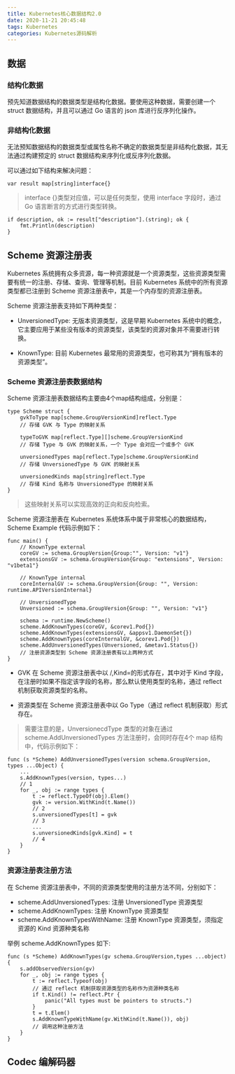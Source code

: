 ```yaml
---
title: Kubernetes核心数据结构2.0
date: 2020-11-21 20:45:48
tags: Kubernetes
categories: Kubernetes源码解析
---
```


## 数据

### 结构化数据

预先知道数据结构的数据类型是结构化数据。要使用这种数据，需要创建一个 struct 数据结构，并且可以通过 Go 语言的 json 库进行反序列化操作。

### 非结构化数据

无法预知数据结构的数据类型或属性名称不确定的数据类型是非结构化数据，其无法通过构建预定的 struct 数据结构来序列化或反序列化数据。

可以通过如下结构来解决问题：

```
var result map[string]interface{}
```

> interface {}类型对应值，可以是任何类型，使用 interface 字段时，通过 Go 语言断言的方式进行类型转换。

```
if description, ok := result["description"].(string); ok {
    fmt.Println(description)
}
```

## Scheme 资源注册表

Kubernetes 系统拥有众多资源，每一种资源就是一个资源类型，这些资源类型需要有统一的注册、存储、查询、管理等机制。目前 Kubernetes 系统中的所有资源类型都已注册到 Scheme 资源注册表中，其是一个内存型的资源注册表。

Scheme 资源注册表支持如下两种类型：

* UnversionedType: 无版本资源类型，这是早期 Kubernetes 系统中的概念，它主要应用于某些没有版本的资源类型，该类型的资源对象并不需要进行转换。

* KnownType: 目前 Kubernetes 最常用的资源类型，也可称其为“拥有版本的资源类型”。

### Scheme 资源注册表数据结构

Scheme 资源注册表数据结构主要由4个map结构组成，分别是：

```
type Scheme struct {
    gvkToType map[scheme.GroupVersionKind]reflect.Type
    // 存储 GVK 与 Type 的映射关系
    
    typeToGVK map[reflect.Type][]scheme.GroupVersionKind
    // 存储 Type 与 GVK 的映射关系，一个 Type 会对应一个或多个 GVK
    
    unversionedTypes map[reflect.Type]scheme.GroupVersionKind
    // 存储 UnversionedType 与 GVK 的映射关系
    
    unversionedKinds map[string]reflect.Type
    // 存储 Kind 名称与 UnversionedType 的映射关系 
}
```

> 这些映射关系可以实现高效的正向和反向检索。

Scheme 资源注册表在 Kubernetes 系统体系中属于非常核心的数据结构，Scheme Example 代码示例如下：

```
func main() {
    // KnownType external
    coreGV := schema.GroupVersion{Group:"", Version: "v1"}
    extensionsGV := schema.GroupVersion{Group: "extensions", Version: "v1beta1"}
    
    // KnownType internal
    coreInternalGV := schema.GroupVersion{Group: "", Version: runtime.APIVersionInternal}

    // UnversionedType 
    Unversioned := schema.GroupVersion{Group: "", Version: "v1"}

    schema := runtime.NewScheme()
    scheme.AddKnownTypes(coreGV, &corev1.Pod{})
    scheme.AddKnownTypes(extensionsGV, &appsv1.DaemonSet{})
    scheme.AddKnownTypes(coreInternalGV, &corev1.Pod{})
    scheme.AddUnversionedTypes(Unversioned, &metav1.Status{})
    // 注册资源类型到 Scheme 资源注册表有以上两种方式
}
```

* GVK 在 Scheme 资源注册表中以 <group>/<version>,Kind=<kind>的形式存在，其中对于 Kind 字段，在注册时如果不指定该字段的名称，那么默认使用类型的名称，通过 reflect 机制获取资源类型的名称。

* 资源类型在 Scheme 资源注册表中以 Go Type（通过 reflect 机制获取）形式存在。

> 需要注意的是，UnversionecdType 类型的对象在通过 scheme.AddUnversionedTypes 方法注册时，会同时存在4个 map 结构中，代码示例如下：

```
func (s *Scheme) AddUnversionedTypes(version schema.GroupVersion, types ...Object) {
    ...
    s.AddKnownTypes(version, types...)
    // 1
    for _, obj := range types {
        t := reflect.TypeOf(obj).Elem()
        gvk := version.WithKind(t.Name())
        // 2
        s.unversionedTypes[t] = gvk
        // 3
        ...
        s.unversionedKinds[gvk.Kind] = t
        // 4
    }
}
```

### 资源注册表注册方法

在 Scheme 资源注册表中，不同的资源类型使用的注册方法不同，分别如下：

* scheme.AddUnversionedTypes: 注册 UnversionedType 资源类型
* scheme.AddKnownTypes: 注册 KnownType 资源类型
* scheme.AddKnownTypesWithName: 注册 KnownType 资源类型，须指定资源的 Kind 资源种类名称

举例 scheme.AddKnownTypes 如下:

```
func (s *Scheme) AddKnownTypes(gv schema.GroupVersion,types ...object){
    s.addObservedVersion(gv)
    for _, obj := range types {
        t := reflect.Typeof(obj)
        // 通过 reflect 机制获取资源类型的名称作为资源种类名称
        if t.Kind() != reflect.Ptr {
            panic("All types must be pointers to structs.")
        }
        t = t.Elem()
        s.AddKnownTypeWithName(gv.WithKind(t.Name()), obj)
        // 调用这种注册方法
    }
}
```

## Codec 编解码器

